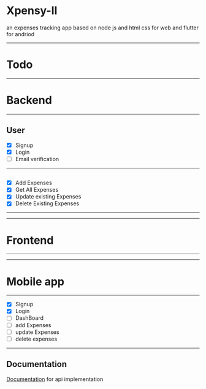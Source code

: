 # Xpensy-II
an expenses tracking app based on node js and html css for web and flutter for andriod

---
# Todo
---
# Backend
---
## User
- [x] Signup
- [x] Login
- [ ] Email verification 

---
##
- [x] Add Expenses
- [x] Get All Expenses
- [x] Update existing Expenses
- [x] Delete Existing Expenses

---
---
# Frontend
---

---
# Mobile app
---
- [x] Signup
- [x] Login
- [ ] DashBoard
- [ ] add Expenses
- [ ] update Expenses
- [ ] delete expenses
---
## Documentation
[Documentation](./APIDOC.MD) for api implementation

